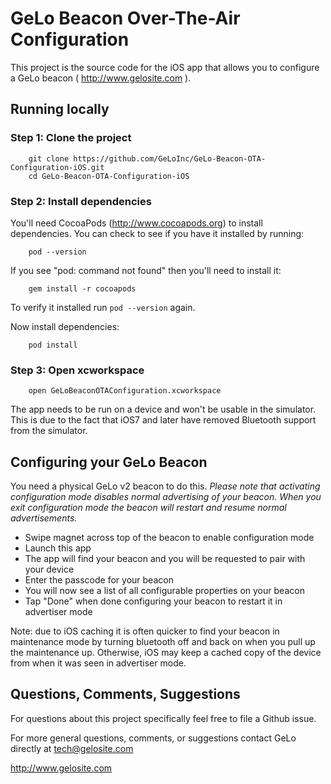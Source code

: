 # GeLo Beacon Over-The-Air Configuration

This project is the source code for the iOS app that allows you to configure a GeLo beacon ( http://www.gelosite.com ).

## Running locally

### Step 1: Clone the project

        git clone https://github.com/GeLoInc/GeLo-Beacon-OTA-Configuration-iOS.git
        cd GeLo-Beacon-OTA-Configuration-iOS

### Step 2: Install dependencies

You'll need CocoaPods (http://www.cocoapods.org) to install dependencies. You can check to see if you have it installed by running:

        pod --version

If you see "pod: command not found" then you'll need to install it:

        gem install -r cocoapods

To verify it installed run `pod --version` again.

Now install dependencies:

        pod install

### Step 3: Open xcworkspace

        open GeLoBeaconOTAConfiguration.xcworkspace

The app needs to be run on a device and won't be usable in the simulator. This is due to the fact that iOS7 and later have removed Bluetooth support from the simulator.

## Configuring your GeLo Beacon

You need a physical GeLo v2 beacon to do this. _Please note that activating configuration mode disables normal advertising of your beacon. When you exit configuration mode the beacon will restart and resume normal advertisements._

* Swipe magnet across top of the beacon to enable configuration mode
* Launch this app
* The app will find your beacon and you will be requested to pair with your device
* Enter the passcode for your beacon
* You will now see a list of all configurable properties on your beacon
* Tap "Done" when done configuring your beacon to restart it in advertiser mode

Note: due to iOS caching it is often quicker to find your beacon in maintenance mode by turning bluetooth off and back on when you pull up the maintenance up. Otherwise, iOS may keep a cached copy of the device from when it was seen in advertiser mode.

## Questions, Comments, Suggestions

For questions about this project specifically feel free to file a Github issue.

For more general questions, comments, or suggestions contact GeLo directly at tech@gelosite.com

http://www.gelosite.com


